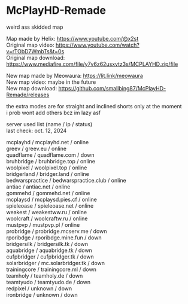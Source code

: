 # McPlayHD-Remade
weird ass skidded map   

Map made by Helix: https://www.youtube.com/@x2st   
Original map video: https://www.youtube.com/watch?v=rTObD7WmbTs&t=0s   
Original map download: https://www.mediafire.com/file/y7v6z62usxvtz3s/MCPLAYHD.zip/file   

New map made by Meowaura: https://lit.link/meowaura   
New map video: maybe in the future   
New map download: https://github.com/smallbing87/McPlayHD-Remade/releases   

the extra modes are for straight and inclined shorts only at the moment   
i prob wont add others bcz im lazy asf   

server used list (name / ip / status)   
last check: oct. 12, 2024

mcplayhd / mcplayhd.net / online   
greev / greev.eu / online   
quadflame / quadflame.com / down   
bruhbridge / bruhbridge.top / online   
woolpixel / woolpixel.top / online   
bridgerland / bridger.land / online   
bedwarspractice / bedwarspractice.club / online   
antiac / antiac.net / online   
gommehd / gommehd.net / online   
mcplaysd / mcplaysd.pies.cf / online   
spieleoase / spieleoase.net / online   
weakest / weakestww.ru / online   
woolcraft / woolcraftw.ru / online   
mustpvp / mustpvp.pl / online   
probridge / probridge.mcserv.me / down  
rporibdge / rporibdge.mine.fun / down   
bridgersilk / bridgersilk.tk / down   
aquabridge / aquabridge.tk / down   
cufpbridger / cufpbridger.tk / down   
solarbridger / mc.solarbridger.tk / down   
trainingcore / trainingcore.ml / down  
teamholy / teamholy.de / down   
teamtyudo / teamtyudo.de / down    
redpixel / unknown / down   
ironbridge / unknown / down   
